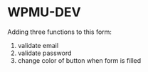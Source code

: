 # WPMU-DEV
Adding three functions to this form:

1. validate email
2. validate password
2. change color of button when form is filled
